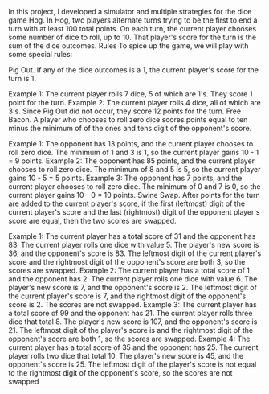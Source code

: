 In this project, I developed a simulator and multiple strategies for the dice game Hog. 
In Hog, two players alternate turns trying to be the first to end a turn with at least 100 total points. 
On each turn, the current player chooses some number of dice to roll, up to 10. 
That player's score for the turn is the sum of the dice outcomes.
Rules
To spice up the game, we will play with some special rules:

Pig Out. If any of the dice outcomes is a 1, the current player's score for the turn is 1.

Example 1: The current player rolls 7 dice, 5 of which are 1's. They score 1 point for the turn.
Example 2: The current player rolls 4 dice, all of which are 3's. Since Pig Out did not occur, they score 12 points for the turn.
Free Bacon. A player who chooses to roll zero dice scores points equal to ten minus the minimum of of the ones and tens digit of the opponent's score.

Example 1: The opponent has 13 points, and the current player chooses to roll zero dice. The minimum of 1 and 3 is 1, so the current player gains 10 - 1 = 9 points.
Example 2: The opponent has 85 points, and the current player chooses to roll zero dice. The minimum of 8 and 5 is 5, so the current player gains 10 - 5 = 5 points.
Example 3: The opponent has 7 points, and the current player chooses to roll zero dice. The minimum of 0 and 7 is 0, so the current player gains 10 - 0 = 10 points.
Swine Swap. After points for the turn are added to the current player's score, if the first (leftmost) digit of the current player's score and the last (rightmost) digit of the opponent player's score are equal, then the two scores are swapped.

Example 1: The current player has a total score of 31 and the opponent has 83. The current player rolls one dice with value 5. The player's new score is 36, and the opponent's score is 83. The leftmost digit of the current player's score and the rightmost digit of the opponent's score are both 3, so the scores are swapped.
Example 2: The current player has a total score of 1 and the opponent has 2. The current player rolls one dice with value 6. The player's new score is 7, and the opponent's score is 2. The leftmost digit of the current player's score is 7, and the rightmost digit of the opponent's score is 2. The scores are not swapped.
Example 3: The current player has a total score of 99 and the opponent has 21. The current player rolls three dice that total 8. The player's new score is 107, and the opponent's score is 21. The leftmost digit of the player's score is and the rightmost digit of the opponent's score are both 1, so the scores are swapped.
Example 4: The current player has a total score of 35 and the opponent has 25. The current player rolls two dice that total 10. The player's new score is 45, and the opponent's score is 25. The leftmost digit of the player's score is not equal to the rightmost digit of the opponent's score, so the scores are not swapped
